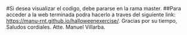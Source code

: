 #Si desea visualizar el codigo, debe pararse en la rama master.
##Para acceder a la web terminada podra hacerlo a traves del siguiente link: https://manu-rnt.github.io/halloweenexercise/. Gracias por su tiempo, Saludos cordiales. Atte. Manuel Villarba.
